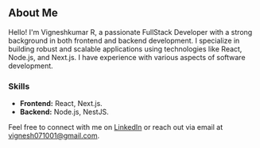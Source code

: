## About Me
Hello! I'm Vigneshkumar R, a passionate FullStack Developer with a strong background in both frontend and backend development. I specialize in building robust and scalable applications using technologies like React, Node.js, and Next.js. I have experience with various aspects of software development.

### Skills
- **Frontend:** React, Next.js.
- **Backend:** Node.js, NestJS.


Feel free to connect with me on [LinkedIn](https://www.linkedin.com/in/vic07ky10) or reach out via email at vignesh071001@gmail.com.
